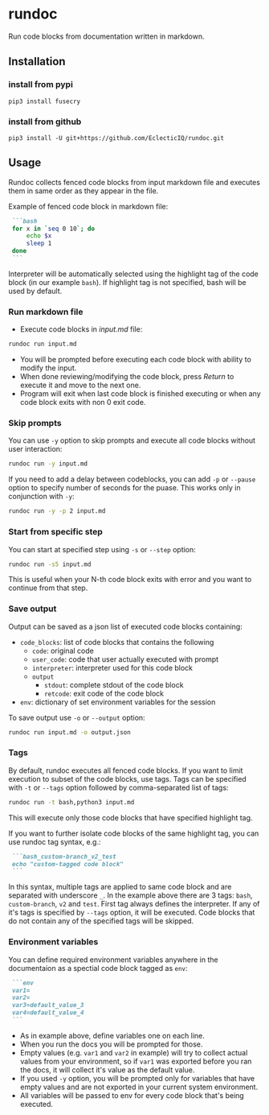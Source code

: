rundoc
==================================================

Run code blocks from documentation written in markdown.

Installation
-------------------------

### install from pypi
`pip3 install fusecry`  

### install from github
`pip3 install -U git+https://github.com/EclecticIQ/rundoc.git`

Usage
-------------------------

Rundoc collects fenced code blocks from input markdown file and executes them in same order as they appear in the file.

Example of fenced code block in markdown file:

~~~markdown
 ```bash
 for x in `seq 0 10`; do
     echo $x
     sleep 1
 done
 ```
~~~

Interpreter will be automatically selected using the highlight tag of the code block (in our example `bash`). If highlight tag is not specified, bash will be used by default.

### Run markdown file

- Execute code blocks in *input.md* file:

```bash
rundoc run input.md
```

- You will be prompted before executing each code block with ability to modify the input.
- When done reviewing/modifying the code block, press *Return* to execute it and move to the next one.
- Program will exit when last code block is finished executing or when any code block exits with non 0 exit code.

### Skip prompts

You can use `-y` option to skip prompts and execute all code blocks without user interaction:

```bash
rundoc run -y input.md
```

If you need to add a delay between codeblocks, you can add `-p` or `--pause` option to specify number of seconds for the puase. This works only in conjunction with `-y`:

```bash
rundoc run -y -p 2 input.md
```

### Start from specific step

You can start at specified step using `-s` or `--step` option:

```bash
rundoc run -s5 input.md
```

This is useful when your N-th code block exits with error and you want to continue from that step.

### Save output

Output can be saved as a json list of executed code blocks containing:

- `code_blocks`: list of code blocks that contains the following
    - `code`: original code
    - `user_code`: code that user actually executed with prompt
    - `interpreter`: interpreter used for this code block
    - `output`
        - `stdout`: complete stdout of the code block
        - `retcode`: exit code of the code block
- `env`: dictionary of set environment variables for the session

To save output use `-o` or `--output` option:

```bash
rundoc run input.md -o output.json
```

### Tags

By default, rundoc executes all fenced code blocks. If you want to limit execution to subset of the code blocks, use tags. Tags can be specified with `-t` or `--tags` option followed by comma-separated list of tags:

```bash
rundoc run -t bash,python3 input.md
```

This will execute only those code blocks that have specified highlight tag.

If you want to further isolate code blocks of the same highlight tag, you can use rundoc tag syntax, e.g.:

~~~markdown
 ```bash_custom-branch_v2_test
 echo "custom-tagged code block"
 ```
~~~

In this syntax, multiple tags are applied to same code block and are separated with underscore `_`. In the example above there are 3 tags: `bash`, `custom-branch`, `v2` and `test`. First tag always defines the interpreter. If any of it's tags is specified by `--tags` option, it will be executed. Code blocks that do not contain any of the specified tags will be skipped.

### Environment variables

You can define required environment variables anywhere in the documentaion as a spectial code block tagged as `env`:

~~~markdown
 ```env
 var1=
 var2=
 var3=default_value_3
 var4=default_value_4
 ```
~~~

- As in example above, define variables one on each line.
- When you run the docs you will be prompted for those.
- Empty values (e.g. `var1` and `var2` in example) will try to collect actual values from your environment, so if `var1` was exported before you ran the docs, it will collect it's value as the default value.
- If you used `-y` option, you will be prompted only for variables that have empty values and are not exported in your current system environment.
- All variables will be passed to env for every code block that's being executed.

